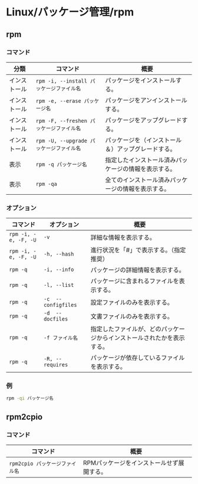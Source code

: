 # Linux/パッケージ管理/rpm

## rpm

### コマンド

| 分類                 | コマンド                   | 概要                                               |
| ------------------------------------ | -------------------------------------------------- | -------------------------------------------------- |
| インストール | `rpm -i, --install パッケージファイル名` | パッケージをインストールする。                     |
| インストール     | `rpm -e, --erase パッケージ名`           | パッケージをアンインストールする。                 |
| インストール | `rpm -F, --freshen パッケージファイル名` | パッケージをアップグレードする。                   |
| インストール | `rpm -U, --upgrade パッケージファイル名` | パッケージを（インストール＆）アップグレードする。 |
| 表示 | `rpm -q パッケージ名` | 指定したインストール済みパッケージの情報を表示する。 |
| 表示 | `rpm -qa` | 全てのインストール済みパッケージの情報を表示する。 |

### オプション

| コマンド             | オプション          | 概要                                                         |
| -------------------- | ------------------- | ------------------------------------------------------------ |
| `rpm -i, -e, -F, -U` | `-v`                | 詳細な情報を表示する。                                       |
| `rpm -i, -e, -F, -U` | `-h, --hash`        | 進行状況を「#」で表示する。（指定推奨）                      |
| `rpm -q`             | `-i, --info`        | パッケージの詳細情報を表示する。                             |
| `rpm -q`             | `-l, --list`        | パッケージに含まれるファイルを表示する。                     |
| `rpm -q`             | `-c  --configfiles` | 設定ファイルのみを表示する。                                 |
| `rpm -q`             | `-d  --docfiles`    | 文書ファイルのみを表示する。                                 |
| `rpm -q`             | `-f ファイル名`     | 指定したファイルが、どのパッケージからインストールされたかを表示する。 |
| `rpm -q`             | `-R, --requires`    | パッケージが依存しているファイルを表示する。                 |

### 例

```bash
rpm -qi パッケージ名
```

## rpm2cpio

### コマンド

|コマンド|概要|
|---|---|
|`rpm2cpio パッケージファイル名`|RPMパッケージをインストールせず展開する。|
